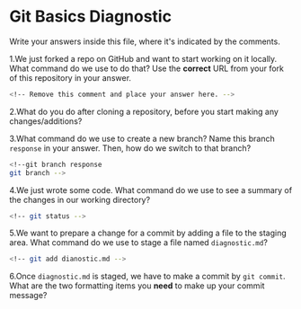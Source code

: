 # Git Basics Diagnostic

Write your answers inside this file, where it's indicated by the comments.

1.We just forked a repo on GitHub and want to start working on it locally.
What command do we use to do that? Use the **correct** URL from your fork of
this repository in your answer.

```sh
<!-- Remove this comment and place your answer here. -->
```

2.What do you do after cloning a repository, before you start making any
changes/additions?

<!-- git init -->

3.What command do we use to create a new branch? Name this branch `response`
    in your answer. Then, how do we switch to that branch?

```sh
<!--git branch response
git branch -->
```

4.We just wrote some code. What command do we use to see a summary of the
    changes in our working directory?

```sh
<!-- git status -->
```

5.We want to prepare a change for a commit by adding a file to the staging
    area. What command do we use to stage a file named `diagnostic.md`?

```sh
<!-- git add dianostic.md -->
```

6.Once `diagnostic.md` is staged, we have to make a commit by `git commit`.
What are the two formatting items you **need** to make up your commit message?

<!--git commit -m "message describing changes/commit"
git push
 -->
